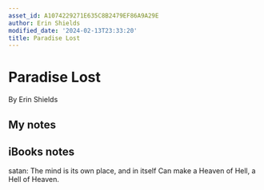 ```yaml
---
asset_id: A1074229271E635C8B2479EF86A9A29E
author: Erin Shields
modified_date: '2024-02-13T23:33:20'
title: Paradise Lost
---
```


# Paradise Lost

By Erin Shields

## My notes <a name="my_notes_dont_delete"></a>



## iBooks notes <a name="ibooks_notes_dont_delete"></a>


satan: The mind is its own place, and in itself
			Can make a Heaven of Hell, a Hell of Heaven.